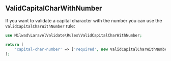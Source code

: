 ## ValidCapitalCharWithNumber

If you want to validate a capital character with the number you can use the `ValidCapitalCharWithNumber` rule:

```php
use Milwad\LaravelValidate\Rules\ValidCapitalCharWithNumber;

return [
    'capital-char-number' => ['required', new ValidCapitalCharWithNumber()], // capital-char-with-number => MILWAD-84
];
```
